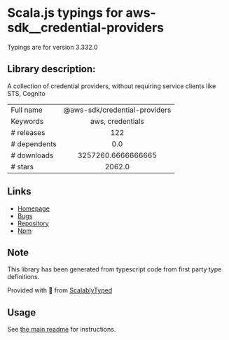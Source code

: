 
# Scala.js typings for aws-sdk__credential-providers

Typings are for version 3.332.0

## Library description:
A collection of credential providers, without requiring service clients like STS, Cognito

|                    |                 |
| ------------------ | :-------------: |
| Full name          | @aws-sdk/credential-providers |
| Keywords           | aws, credentials |
| # releases         | 122 |
| # dependents       | 0.0 |
| # downloads        | 3257260.6666666665 |
| # stars            | 2062.0 |

## Links
- [Homepage](https://github.com/aws/aws-sdk-js-v3/tree/main/packages/credential-providers)
- [Bugs](https://github.com/aws/aws-sdk-js-v3/issues)
- [Repository](https://github.com/aws/aws-sdk-js-v3)
- [Npm](https://www.npmjs.com/package/%40aws-sdk%2Fcredential-providers)
    


## Note
This library has been generated from typescript code from first party type definitions.

Provided with :purple_heart: from [ScalablyTyped](https://github.com/oyvindberg/ScalablyTyped)

## Usage
See [the main readme](../../readme.md) for instructions.


